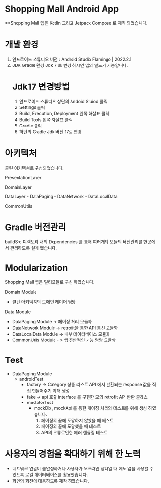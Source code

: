 Shopping Mall Android App
=================

**Shopping Mall 앱은 Kotlin 그리고 Jetpack Compose 로 제작 되었습니다.


# 개발 환경
1. 안드로이드 스튜디오 버전 : Android Studio Flamingo | 2022.2.1
2. JDK Gradle 환경 Jdk17 로 변경 하시면 앱의 빌드가 가능합니다.
   # Jdk17 변경방법
   1. 안드로이드 스튜디오 상단의 Andoid Stuiod 클릭
   2. Settings 클릭
   3. Build, Execution, Deployment 왼쪽 화살표 클릭
   4. Build Tools 왼쪽 화살표 클릭
   5. Gradle 클릭
   6. 하단의 Gradle Jdk 버전 17로 변경


# 아키텍처
클린 아키텍쳐로 구성되었습니다. 

PresentationLayer

DomainLayer

DataLayer - DataPaging
          - DataNetwork
          - DataLocalData

CommonUtils 

# Gradle 버전관리
buildSrc 디렉토리 내의 Dependencies 를 통해 여러개의 모듈의 버전관리를 한곳에서 관리하도록 설계 했습니다.

# Modularization
Shopping Mall 앱은 멀티모듈로 구성 하였습니다.

Domain Module 
- 클린 아키텍쳐의 도메인 레이어 담당

Data Module 
- DataPaging Module  -> 페이징 처리 모듈화 
- DataNetwork Module -> retrofit을 통한 API 통신 모듈화
- DataLocalData Module -> 내부 데이터베이스 모듈화
- CommonUtils Module - > 앱 전반적인 기능 담당 모듈화


# Test
- DataPaging Module
  - androidTest 
    - factory -> Category 상품 리스트 API 에서 반환되는 response 값을 직접 만들어주기 위해 생성 
    - fake -> api 호출 interface 를 구현한 모의 retrofit API 반환 클래스  
    - mediatorTest
      - mockDb , mockApi 를 통한 페이징 처리의 테스트를 위해 생성 하였습니다.
        1. 페이징의 끝에 도달하지 않았을 때 테스트 
        2. 페이징의 끝에 도달했을 때 테스트
        3. API의 오류로인한 에러 핸들링 테스트

# 사용자의 경험을 확대하기 위해 한 노력
- 네트워크 연결이 불안정하거나 사용자가 오프라인 상태일 때 에도 앱을 사용할 수 있도록 로컬 데이터베이스를 활용했습니다.
- 화면의 회전에 대응하도록 제작 하였습니다.
















